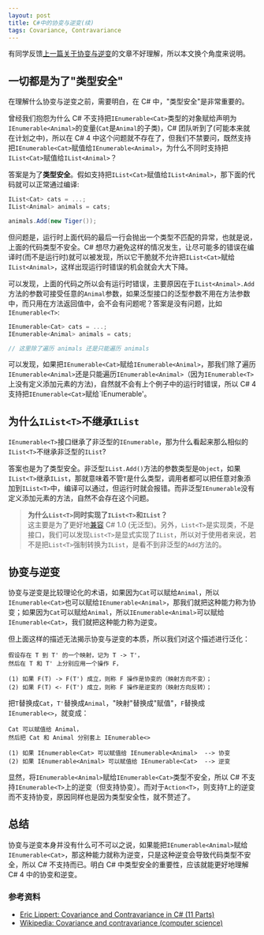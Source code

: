 ```yaml
---
layout: post
title: C#中的协变与逆变(续)
tags: Covariance, Contravariance
---
```


有同学反馈[上一篇关于协变与逆变](/2015/05/10/covariance-and-contravariance/)的文章不好理解，所以本文换个角度来说明。

## 一切都是为了"类型安全" ##

在理解什么协变与逆变之前，需要明白，在 C# 中，"类型安全"是非常重要的。

曾经我们抱怨为什么 C# 不支持把`IEnumerable<Cat>`类型的对象赋给声明为`IEnumerable<Animal>`的变量(`Cat`是`Animal`的子类)，C# 团队听到了(可能本来就在计划之中)，所以在 C# 4 中这个问题就不存在了，但我们不禁要问，既然支持把`IEnumerable<Cat>`赋值给`IEnumerable<Animal>`，为什么不同时支持把`IList<Cat>`赋值给`IList<Animal>`？

答案是为了**类型安全**。假如支持把`IList<Cat>`赋值给`IList<Animal>`，那下面的代码就可以正常通过编译:

```csharp
IList<Cat> cats = ...;
IList<Animal> animals = cats;

animals.Add(new Tiger());
```

但问题是，运行时上面代码的最后一行会抛出一个类型不匹配的异常，也就是说，上面的代码类型不安全。C# 想尽力避免这样的情况发生，让尽可能多的错误在编译时(而不是运行时)就可以被发现，所以它干脆就不允许把`IList<Cat>`赋给`IList<Animal>`，这样出现运行时错误的机会就会大大下降。

可以发现，上面的代码之所以会有运行时错误，主要原因在于`IList<Animal>.Add`方法的参数可接受任意的`Animal`参数，如果泛型接口的泛型参数不用在方法参数中，而只用在方法返回值中，会不会有问题呢？答案是没有问题，比如`IEnumerable<T>`:

```csharp
IEnumerable<Cat> cats = ...;
IEnumerable<Animal> animals = cats;

// 这里除了遍历 animals 还是只能遍历 animals
```

可以发现，如果把`IEnumerable<Cat>`赋给`IEnumerable<Animal>`，那我们除了遍历`IEnumerable<Animal>`还是只能遍历`IEnumerable<Animal>`（因为`IEnumerable<T>`上没有定义添加元素的方法)，自然就不会有上个例子中的运行时错误，所以 C# 4 支持把`IEnumerable<Cat>`赋给`IEnumerable<Animal>'。

## 为什么`IList<T>`不继承`IList` ##

`IEnumerable<T>`接口继承了非泛型的`IEnumerable`，那为什么看起来那么相似的`IList<T>`不继承非泛型的`IList`?

答案也是为了类型安全。非泛型`IList.Add()`方法的参数类型是`Object`，如果`IList<T>`继承`IList`，那就意味着不管`T`是什么类型，调用者都可以把任意对象添加到`IList<T>`中，编译可以通过，但运行时就会报错。而非泛型`IEnumerable`没有定义添加元素的方法，自然不会存在这个问题。

> **为什么`List<T>`同时实现了`IList<T>`和`IList`？**<br/>
> 这主要是为了更好地[兼容](http://blogs.msdn.com/b/ericlippert/archive/2011/04/04/so-many-interfaces.aspx) C# 1.0 (无泛型)。另外，`List<T>`是实现类，不是接口，我们可以发现`List<T>`是显式实现了`IList`，所以对于使用者来说，若不是把`List<T>`强制转换为`IList`，是看不到非泛型的`Add`方法的。

## 协变与逆变 ##

协变与逆变是比较理论化的术语，如果因为`Cat`可以赋给`Animal`，所以`IEnumerable<Cat>`也可以赋给`IEnumerable<Animal>`，那我们就把这种能力称为协变；如果因为`Cat`可以赋给`Animal`，所以`IEnumerable<Animal>`可以赋给`IEnumerable<Cat>`，我们就把这种能力称为逆变。

但上面这样的描述无法揭示协变与逆变的本质，所以我们对这个描述进行泛化：

```
假设存在 T 到 T' 的一个映射，记为 T -> T'，
然后在 T 和 T' 上分别应用一个操作 F，

(1) 如果 F(T) -> F(T') 成立，则称 F 操作是协变的（映射方向不变）；
(2) 如果 F(T) <- F(T') 成立，则称 F 操作是逆变的（映射方向反转）；

```

把`T`替换成`Cat`，`T'`替换成`Animal`，"映射"替换成"赋值"，`F`替换成`IEnumerable<>`，就变成：

```
Cat 可以赋值给 Animal，
然后把 Cat 和 Animal 分别套上 IEnumerable<>

(1) 如果 IEnumerable<Cat> 可以赋值给 IEnumerable<Animal>  --> 协变
(2) 如果 IEnumerable<Animal> 可以赋值给 IEnumerable<Cat>  --> 逆变
```

显然，将`IEnumerable<Animal>`赋给`IEnumerable<Cat>`类型不安全，所以 C# 不支持`IEnumerable<T>`上的逆变（但支持协变）。而对于`Action<T>`，则支持`T`上的逆变而不支持协变，原因同样也是因为类型安全性，就不赘述了。


## 总结 ##

协变与逆变本身并没有什么可不可以之说，如果能把`IEnumerable<Animal>`赋给`IEnumerable<Cat>`，那这种能力就称为逆变，只是这种逆变会导致代码类型不安全，所以 C# 不支持而已。明白 C# 中类型安全的重要性，应该就能更好地理解 C# 4 中的协变和逆变。

### 参考资料 ###

- [Eric Lippert: Covariance and Contravariance in C# (11 Parts)](http://blogs.msdn.com/b/ericlippert/archive/2007/10/16/covariance-and-contravariance-in-c-part-one.aspx)
- [Wikipedia: Covariance and contravariance (computer science)](http://en.wikipedia.org/wiki/Covariance_and_contravariance_%28computer_science%29)

